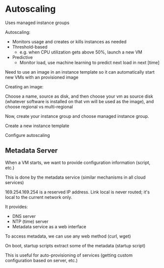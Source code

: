 # Autoscaling

Uses managed instance groups

Autoscaling:

- Monitors usage and creates or kills instances as needed
- Threshold-based
    - e.g. when CPU utilization gets above 50%, launch a new VM
- Predictive
    - Monitor load, use machine learning to predict next load in next [time]

Need to use an image in an instance template so it can automatically start new VMs with an provisioned image

Creating an image:

Choose a name, source as disk, and then choose your vm as source disk (whatever software is installed on that vm will be used as the image), and choose regional vs multi-regional

Now, create your instance group and choose managed instance group.

Create a new instance template

Configure autoscaling

## Metadata Server

When a VM starts, we want to provide configuration information (script, etc.)

This is done by the metadata service (similar mechanisms in all cloud services)

169.254.169.254 is a reserved IP address. Link local is never routed; it's local to the current network only.

It provides:

- DNS server
- NTP (time) server
- Metadata service as a web interface

To access metadata, we can use any web method (curl, wget)

On boot, startup scripts extract some of the metadata (startup script)

This is useful for auto-provisioning of services (getting custom configuration based on server, etc.)